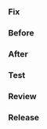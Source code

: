 
### Fix
<!--
***(Required)*** Add a concise description of what you fixed.  If this is related to an issue, add a link to it.  If applicable, add screenshots, animations, or videos to help illustrate the fix.
-->



### Before 

### After 


### Test
<!--
***(Required)*** List the steps to test the behavior.  For example:
> 1. Go to...
> 2. Tap on...
> 3. See error...
-->

### Review
<!--***(Required)*** Add instructions for reviewers.  For example:
> Only one developer and one designer are required to review these changes, but anyone can perform the review.
-->

### Release
<!--***(Required)*** Add a concise statement to `RELEASE-NOTES.txt` if the changes should be included in release notes. Include details about updating the notes in this section. For example:
> `RELEASE-NOTES.txt` was updated in d3adb3ef with:
> 
> > Added markdown support-->

<!--If the changes should not be included in release notes, add a statement to this section. For example:
-->

<!--
> These changes do not require release notes.
-->
